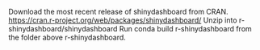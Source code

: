 Download the most recent release of shinydashboard from CRAN. https://cran.r-project.org/web/packages/shinydashboard/
Unzip into r-shinydashboard/shinydashboard
Run conda build r-shinydashboard from the folder above r-shinydashboard.
